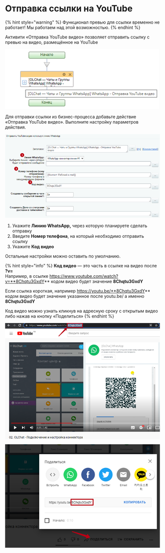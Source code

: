 # Отправка ссылки на YouTube

{% hint style="warning" %}
Функционал превью для ссылки временно не работает! Мы работаем над этой возможностью.
{% endhint %}

Активити «Отправка YouTube видео» позволяет отправить ссылку с превью на видео, размещённое на YouTube

![](<../../.gitbook/assets/image (107).png>)

Для отправки ссылки из бизнес-процесса добавьте действие «Отправка YouTube видео». Выполните настройку параметров действия.

![](<../../.gitbook/assets/image (650).png>)

1. Укажите **Линию WhatsApp,** через которую планируете сделать отправку
2. Введите **Номер телефона**, на который необходимо отправить ссылку
3. Укажите **Код видео**

Остальные настройки можно оставить по умолчанию.

{% hint style="info" %}
**Код видео** — это часть в ссылке на видео после **?v=**\
Например, в ссылке https://www.youtube.com/watch?v=**8Chqtu3GxdY** кодом видео будет значение **8Chqtu3GxdY**

Если ссылка короткая, например https://youtu.be/**8Chqtu3GxdY** кодом видео будет значение указанное после youtu.be/ а именно **8Chqtu3GxdY**

Код видео можно узнать кликнув на адресную сроку с открытым видео либо нажав на кнопку «Поделиться»
{% endhint %}

![](<../../.gitbook/assets/image (96).png>)

![](<../../.gitbook/assets/image (232).png>)
